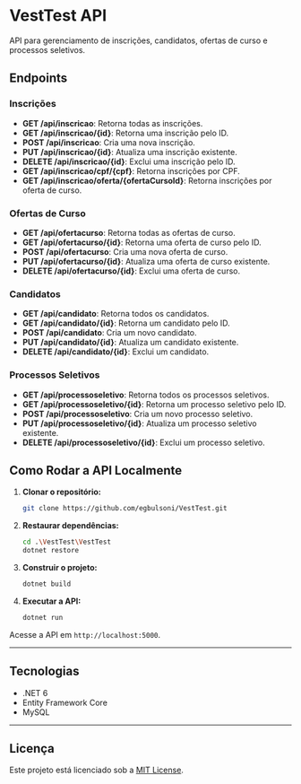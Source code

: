 # VestTest API

API para gerenciamento de inscrições, candidatos, ofertas de curso e processos seletivos.

## Endpoints

### Inscrições

- **GET /api/inscricao**: Retorna todas as inscrições.
- **GET /api/inscricao/{id}**: Retorna uma inscrição pelo ID.
- **POST /api/inscricao**: Cria uma nova inscrição.
- **PUT /api/inscricao/{id}**: Atualiza uma inscrição existente.
- **DELETE /api/inscricao/{id}**: Exclui uma inscrição pelo ID.
- **GET /api/inscricao/cpf/{cpf}**: Retorna inscrições por CPF.
- **GET /api/inscricao/oferta/{ofertaCursoId}**: Retorna inscrições por oferta de curso.

### Ofertas de Curso

- **GET /api/ofertacurso**: Retorna todas as ofertas de curso.
- **GET /api/ofertacurso/{id}**: Retorna uma oferta de curso pelo ID.
- **POST /api/ofertacurso**: Cria uma nova oferta de curso.
- **PUT /api/ofertacurso/{id}**: Atualiza uma oferta de curso existente.
- **DELETE /api/ofertacurso/{id}**: Exclui uma oferta de curso.

### Candidatos

- **GET /api/candidato**: Retorna todos os candidatos.
- **GET /api/candidato/{id}**: Retorna um candidato pelo ID.
- **POST /api/candidato**: Cria um novo candidato.
- **PUT /api/candidato/{id}**: Atualiza um candidato existente.
- **DELETE /api/candidato/{id}**: Exclui um candidato.

### Processos Seletivos

- **GET /api/processoseletivo**: Retorna todos os processos seletivos.
- **GET /api/processoseletivo/{id}**: Retorna um processo seletivo pelo ID.
- **POST /api/processoseletivo**: Cria um novo processo seletivo.
- **PUT /api/processoseletivo/{id}**: Atualiza um processo seletivo existente.
- **DELETE /api/processoseletivo/{id}**: Exclui um processo seletivo.

## Como Rodar a API Localmente

1. **Clonar o repositório:**
   ```bash
   git clone https://github.com/egbulsoni/VestTest.git
   ```

2. **Restaurar dependências:**
   ```bash
   cd .\VestTest\VestTest
   dotnet restore
   ```

3. **Construir o projeto:**
   ```bash
   dotnet build
   ```

4. **Executar a API:**
   ```bash
   dotnet run
   ```

Acesse a API em `http://localhost:5000`.

---

## Tecnologias

- .NET 6
- Entity Framework Core
- MySQL

---

## Licença

Este projeto está licenciado sob a [MIT License](https://opensource.org/licenses/MIT).
